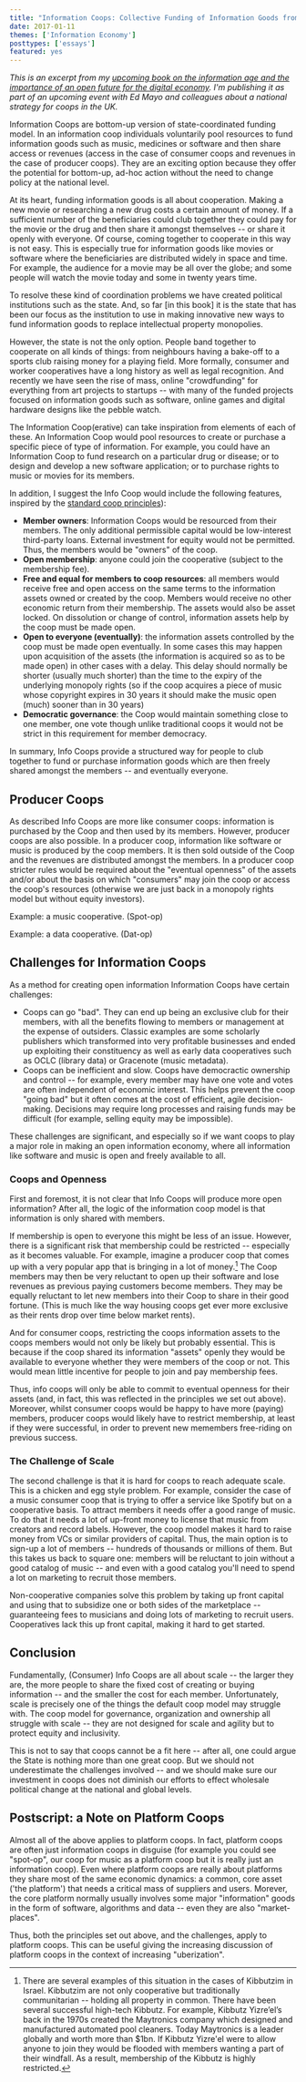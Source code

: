 ```yaml
---
title: "Information Coops: Collective Funding of Information Goods from Software to Medicines"
date: 2017-01-11
themes: ['Information Economy']
posttypes: ['essays']
featured: yes
---
```


*This is an excerpt from my [upcoming book on the information age and the importance of an open future for the digital economy][book]. I'm publishing it as part of an upcoming event with Ed Mayo and colleagues about a national strategy for coops in the UK.*

[book]: /book/

Information Coops are bottom-up version of state-coordinated funding model. In an information coop individuals voluntarily pool resources to fund information goods such as music, medicines or software and then share access or revenues (access in the case of consumer coops and revenues in the case of producer coops). They are an exciting option because they offer the potential for bottom-up, ad-hoc action without the need to change policy at the national level.

At its heart, funding information goods is all about cooperation. Making a new movie or researching a new drug costs a certain amount of money. If a sufficient number of the beneficiaries could club together they could pay for the movie or the drug and then share it amongst themselves -- or share it openly with everyone. Of course, coming together to cooperate in this way is not easy. This is especially true for information goods like movies or software where the beneficiaries are distributed widely in space and time. For example, the audience for a movie may be all over the globe; and some people will watch the movie today and some in twenty years time.

To resolve these kind of coordination problems we have created political institutions such as the state. And, so far [in this book] it is the state that has been our focus as the institution to use in making innovative new ways to fund information goods to replace intellectual property monopolies.

However, the state is not the only option. People band together to cooperate on all kinds of things: from neighbours having a bake-off to a sports club raising money for a playing field. More formally, consumer and worker cooperatives have a long history as well as legal recognition. And recently we have seen the rise of mass, online "crowdfunding" for everything from art projects to startups -- with many of the funded projects focused on information goods such as software, online games and digital hardware designs like the pebble watch.

The Information Coop(erative) can take inspiration from elements of each of these. An Information Coop would pool resources to create or purchase a specific piece of type of information. For example, you could have an Information Coop to fund research on a particular drug or disease; or to design and develop a new software application; or to purchase rights to music or movies for its members.

In addition, I suggest the Info Coop would include the following features, inspired by the [standard coop principles][coop-principles]):

[coop-principles]: https://ica.coop/en/whats-co-op/co-operative-identity-values-principles

* **Member owners**: Information Coops would be resourced from their members. The only additional permissible capital would be low-interest third-party loans. External investment for equity would not be permitted. Thus, the members would be "owners" of the coop.
* **Open membership**: anyone could join the cooperative (subject to the membership fee).
* **Free and equal for members to coop resources**: all members would receive free and open access on the same terms to the information assets owned or created by the coop. Members would receive no other economic return from their membership. The assets would also be asset locked. On dissolution or change of control, information assets help by the coop must be made open.
* **Open to everyone (eventually)**: the information assets controlled by the coop must be made open eventually. In some cases this may happen upon acquisition of the assets (the information is acquired so as to be made open) in other cases with a delay. This delay should normally be shorter (usually much shorter) than the time to the expiry of the underlying monopoly rights (so if the coop acquires a piece of music whose copyright expires in 30 years it should make the music open (much) sooner than in 30 years)
* **Democratic governance**: the Coop would maintain something close to one member, one vote though unlike traditional coops it would not be strict in this requirement for member democracy.

In summary, Info Coops provide a structured way for people to club together to fund or purchase information goods which are then freely shared amongst the members -- and eventually everyone.

## Producer Coops

As described Info Coops are more like consumer coops: information is purchased by the Coop and then used by its members. However, producer coops are also possible. In a producer coop, information like software or music is produced by the coop members. It is then sold outside of the Coop and the revenues are distributed amongst the members. In a producer coop stricter rules would be required about the "eventual openness" of the assets and/or about the basis on which "consumers" may join the coop or access the coop's resources (otherwise we are just back in a monopoly rights model but without equity investors).

Example: a music cooperative. (Spot-op)

Example: a data cooperative. (Dat-op)

## Challenges for Information Coops

As a method for creating open information Information Coops have certain challenges:

* Coops can go "bad". They can end up being an exclusive club for their members, with all the benefits flowing to members or management at the expense of outsiders. Classic examples are some scholarly publishers which transformed into very profitable businesses and ended up exploiting their constituency as well as early data cooperatives such as OCLC (library data) or Gracenote (music metadata).
* Coops can be inefficient and slow. Coops have democractic ownership and control -- for example, every member may have one vote and votes are often independent of economic interest. This helps prevent the coop "going bad" but it often comes at the cost of efficient, agile decision-making. Decisions may require long processes and raising funds may be difficult (for example, selling equity may be impossible).

These challenges are significant, and especially so if we want coops to play a major role in making an open information economy, where all information like software and music is open and freely available to all.

### Coops and Openness

First and foremost, it is not clear that Info Coops will produce more open information? After all, the logic of the information coop model is that information is only shared with members.

If membership is open to everyone this might be less of an issue. However, there is a significant risk that membership could be restricted -- especially as it becomes valuable. For example, imagine a producer coop that comes up with a very popular app that is bringing in a lot of money.[^kibbutz] The Coop members may then be very reluctant to open up their software and lose revenues as previous paying customers become members. They may be equally reluctant to let new members into their Coop to share in their good fortune. (This is much like the way housing coops get ever more exclusive as their rents drop over time below market rents).

And for consumer coops, restricting the coops information assets to the coops members would not only be likely but probably essential. This is because if the coop shared its information "assets" openly they would be available to everyone whether they were members of the coop or not. This would mean little incentive for people to join and pay membership fees.

Thus, info coops will only be able to commit to eventual openness for their assets (and, in fact, this was reflected in the principles we set out above). Moreover, whilst consumer coops would be happy to have more (paying) members, producer coops would likely have to restrict membership, at least if they were successful, in order to prevent new memembers free-riding on previous success.

[^kibbutz]: There are several examples of this situation in the cases of Kibbutzim in Israel. Kibbutzim are not only cooperative but traditionally communitarian -- holding all property in common.  There have been several successful high-tech Kibbutz. For example, Kibbutz Yizre’el’s back in the 1970s created the Maytronics company which designed and manufactured automated pool cleaners. Today Maytronics is a leader globally and worth more than $1bn. If Kibbutz Yizre'el were to allow anyone to join they would be flooded with members wanting a part of their windfall. As a result, membership of the Kibbutz is highly restricted.

### The Challenge of Scale

The second challenge is that it is hard for coops to reach adequate scale. This is a chicken and egg style problem. For example, consider the case of a music consumer coop that is trying to offer a service like Spotify but on a cooperative basis. To attract members it needs offer a good range of music. To do that it needs a lot of up-front money to license that music from creators and record labels. However, the coop model makes it hard to raise money from VCs or similar providers of capital. Thus, the main option is to sign-up a lot of members -- hundreds of thousands or millions of them. But this takes us back to square one: members will be reluctant to join without a good catalog of music -- and even with a good catalog you'll need to spend a lot on marketing to recruit those members.

Non-cooperative companies solve this problem by taking up front capital and using that to subsidize one or both sides of the marketplace -- guaranteeing fees to musicians and doing lots of marketing to recruit users. Cooperatives lack this up front capital, making it hard to get started.

## Conclusion

Fundamentally, (Consumer) Info Coops are all about scale -- the larger they are, the more people to share the fixed cost of creating or buying information -- and the smaller the cost for each member. Unfortunately, scale is precisely one of the things the default coop model may struggle with. The coop model for governance, organization and ownership all struggle with scale -- they are not designed for scale and agility but to protect equity and inclusivity.

This is not to say that coops cannot be a fit here -- after all, one could argue the State is nothing more than one great coop. But we should not underestimate the challenges involved -- and we should make sure our investment in coops does not diminish our efforts to effect wholesale political change at the national and global levels.

## Postscript: a Note on Platform Coops

Almost all of the above applies to platform coops. In fact, platform coops are often just information coops in disguise (for example you could see "spot-op", our coop for music as a platform coop but it is really just an information coop). Even where platform coops are really about platforms they share most of the same economic dynamics: a common, core asset ('the platform') that needs a critical mass of suppliers and users. Morever, the core platform normally usually involves some major "information" goods in the form of software, algorithms and data -- even they are also "market-places".

Thus, both the principles set out above, and the challenges, apply to platform coops. This can be useful giving the increasing discussion of platform coops in the context of increasing "uberization".

